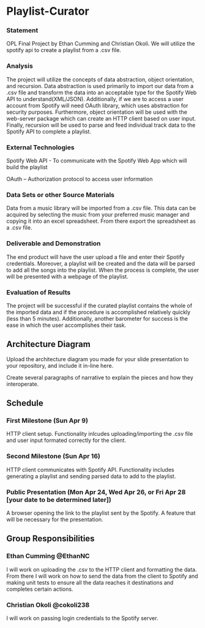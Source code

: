 # Playlist-Curator

### Statement
OPL Final Project by Ethan Cumming and Christian Okoli. We will utilize the spotify api to create a playlist from a .csv file.

### Analysis
The project will utilize the concepts of data abstraction, object orientation, and recursion. Data abstraction is used primarily to import our data from a .csv file and transform the data into an acceptable type for the Spotify Web API to understand(XML/JSON). Additionally, if we are to access a user account from Spotify will need OAuth library, which uses abstraction for security purposes. Furthermore, object orientation will be used with the web-server package which can create an HTTP client based on user input. Finally, recursion will be used to parse and feed individual track data to the Spotify API to complete a playlist.

### External Technologies 
Spotify Web API - To communicate with the Spotify Web App which will build the playlist

OAuth – Authorization protocol to access user information

### Data Sets or other Source Materials
Data from a music library will be imported from a .csv file. This data can be acquired by selecting the music from your preferred music manager and copying it into an excel spreadsheet. From there export the spreadsheet as a .csv file.

### Deliverable and Demonstration
The end product will have the user upload a file and enter their Spotify credentials. Moreover, a playlist will be created and the data will be parsed to add all the songs into the playlist. When the process is complete, the user will be presented with a webpage of the playlist. 

### Evaluation of Results
The project will be successful if the curated playlist contains the whole of the imported data and if the procedure is accomplished relatively quickly (less than 5 minutes). Additionally, another barometer for success is the ease in which the user accomplishes their task.  

## Architecture Diagram
Upload the architecture diagram you made for your slide presentation to your repository, and include it in-line here.

Create several paragraphs of narrative to explain the pieces and how they interoperate.

## Schedule
### First Milestone (Sun Apr 9)
HTTP client setup. Functionality inlcudes uploading/importing the .csv file and user input formated correctly for the client.

### Second Milestone (Sun Apr 16)
HTTP client communicates with Spotify API. Functionality includes generating a playlist and sending parsed data to add to the playlist.

### Public Presentation (Mon Apr 24, Wed Apr 26, or Fri Apr 28 [your date to be determined later])
A browser opening the link to the playlist sent by the Spotify. A feature that will be necessary for the presentation.

## Group Responsibilities

### Ethan Cumming @EthanNC
I will work on uploading the .csv to the HTTP client and formatting the data. From there I will work on how to send the data from the client to Spotify and making unit tests to ensure all the data reaches it destinations and completes certain actions. 

### Christian Okoli @cokoli238
I will work on passing login credentials to the Spotify server.
